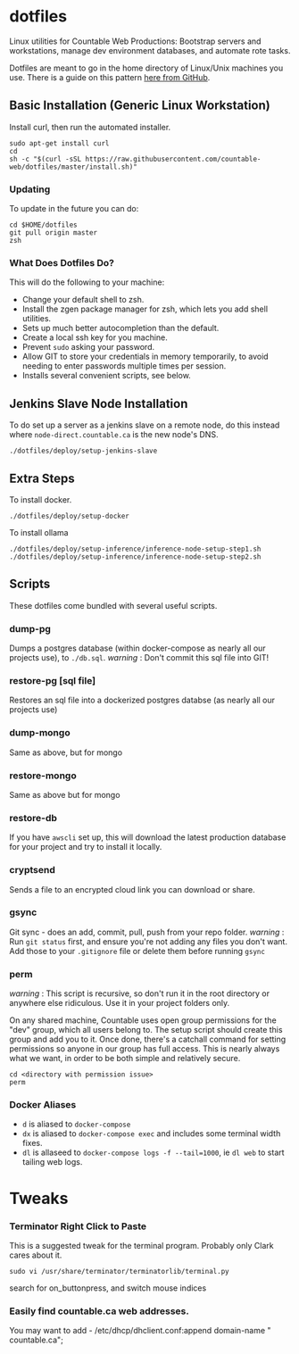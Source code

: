 # dotfiles

Linux utilities for Countable Web Productions: Bootstrap servers and workstations, manage dev environment databases, and automate rote tasks.

Dotfiles are meant to go in the home directory of Linux/Unix machines you use. There is a guide on this pattern [here from GitHub](https://dotfiles.github.io/bootstrap/).

## Basic Installation (Generic Linux Workstation)

Install curl, then run the automated installer.
```
sudo apt-get install curl
cd
sh -c "$(curl -sSL https://raw.githubusercontent.com/countable-web/dotfiles/master/install.sh)"
```

### Updating

To update in the future you can do:
```
cd $HOME/dotfiles
git pull origin master
zsh
```

### What Does Dotfiles Do?

This will do the following to your machine:
  * Change your default shell to zsh.
  * Install the zgen package manager for zsh, which lets you add shell utilities.
  * Sets up much better autocompletion than the default.
  * Create a local ssh key for you machine.
  * Prevent `sudo` asking your password.
  * Allow GIT to store your credentials in memory temporarily, to avoid needing to enter passwords multiple times per session.
  * Installs several convenient scripts, see below.

## Jenkins Slave Node Installation
To do set up a server as a jenkins slave on a remote node, do this instead where `node-direct.countable.ca` is the new node's DNS.
```
./dotfiles/deploy/setup-jenkins-slave
```

## Extra Steps

To install docker.
```
./dotfiles/deploy/setup-docker
```

To install ollama
```
./dotfiles/deploy/setup-inference/inference-node-setup-step1.sh
./dotfiles/deploy/setup-inference/inference-node-setup-step2.sh
```

## Scripts
These dotfiles come bundled with several useful scripts.

### dump-pg
Dumps a postgres database (within docker-compose as nearly all our projects use), to `./db.sql`. _warning_ : Don't commit this sql file into GIT!

### restore-pg [sql file]
Restores an sql file into a dockerized postgres databse (as nearly all our projects use)

### dump-mongo
Same as above, but for mongo

### restore-mongo
Same as above but for mongo

### restore-db
If you have `awscli` set up, this will download the latest production database for your project and try to install it locally.

### cryptsend <file>
Sends a file to an encrypted cloud link you can download or share.

### gsync
Git sync - does an add, commit, pull, push from your repo folder.
_warning_ : Run `git status` first, and ensure you're not adding any files you don't want. Add those to your `.gitignore` file or delete them before running `gsync`

### perm
_warning_ : This script is recursive, so don't run it in the root directory or anywhere else ridiculous. Use it in your project folders only.

On any shared machine, Countable uses open group permissions for the "dev" group, which all users belong to. The setup script should create this group and add you to it. Once done, there's a catchall command for setting permissions so anyone in our group has full access. This is nearly always what we want, in order to be both simple and relatively secure.
```
cd <directory with permission issue>
perm
```

### Docker Aliases
  * `d` is aliased to `docker-compose`
  * `dx` is aliased to `docker-compose exec` and includes some terminal width fixes.
  * `dl` is allaseed to `docker-compose logs -f --tail=1000`, ie `dl web` to start tailing web logs.

# Tweaks

### Terminator Right Click to Paste
This is a suggested tweak for the terminal program. Probably only Clark cares about it.
```
sudo vi /usr/share/terminator/terminatorlib/terminal.py
```

search for on_buttonpress, and switch mouse indices

### Easily find countable.ca web addresses.
You may want to add - /etc/dhcp/dhclient.conf:append domain-name " countable.ca";

